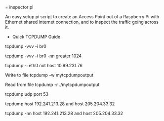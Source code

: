 = inspector pi

An easy setup pi script to create an Access Point out of a Raspberry Pi with Ethernet shared internet connection, and to inspect the traffic going across it.

- Quick TCPDUMP Guide

tcpdump -vvv -i br0

tcpdump -vvv -i br0 -nn greater 1024

tcpdump -i eth0 not host 10.99.231.76

Write to file
tcpdump -w mytcpdumpoutput

Read from file
tcpdump -r ./mytcpdumpoutput

tcpdump udp port 53

tcpdump host 192.241.213.28 and host 205.204.33.32

tcpdump -nn host 192.241.213.28 and host 205.204.33.32
